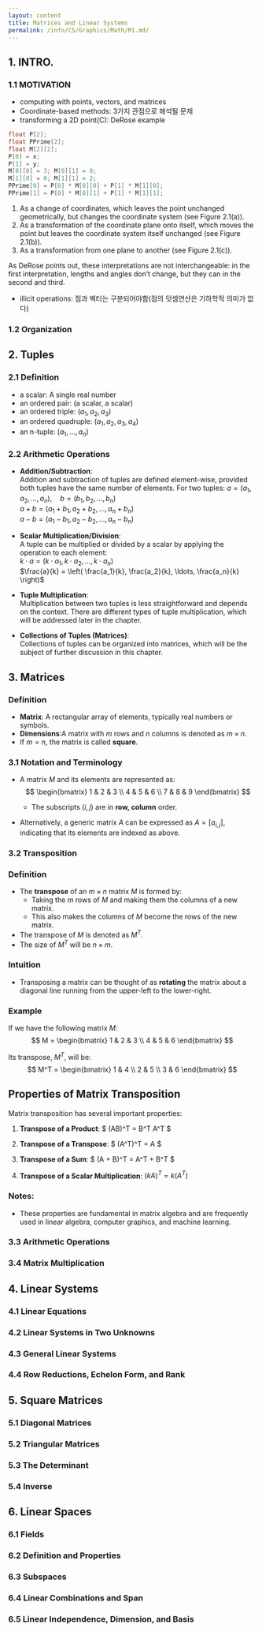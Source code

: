 ```yaml
---
layout: content
title: Matrices and Linear Systems
permalink: /info/CS/Graphics/Math/M1.md/
---
```


## 1. INTRO.
### 1.1 MOTIVATION
- computing with points, vectors, and matrices
- Coordinate-based methods: 3가지 관점으로 해석될 문제
- transforming a 2D point(C): DeRose example
```C
float P[2];
float PPrime[2];
float M[2][2];
P[0] = x;
P[1] = y;
M[0][0] = 3; M[0][1] = 0;
M[1][0] = 0; M[1][1] = 2;
PPrime[0] = P[0] * M[0][0] + P[1] * M[1][0];
PPrime[1] = P[0] * M[0][1] + P[1] * M[1][1];
```
1. As a change of coordinates, which leaves the point unchanged geometrically, but changes the coordinate system (see Figure 2.1(a)).
2. As a transformation of the coordinate plane onto itself, which moves the point but leaves the coordinate system itself unchanged (see Figure 2.1(b)).
3. As a transformation from one plane to another (see Figure 2.1(c)).

As DeRose points out, these interpretations are not interchangeable: in the first interpretation, lengths and angles don’t change, but they can in the second and third.
- illicit operations: 점과 벡터는 구분되어야함(점의 덧셈연산은 기하학적 의미가 없다)

### 1.2 Organization


## 2. Tuples
### 2.1 Definition
- a scalar: A single real number
- an ordered pair: (a scalar, a scalar)
- an ordered triple: $(a_1, a_2, a_3)$
- an ordered quadruple: $(a_1, a_2, a_3, a_4)$
- an n-tuple: $(a_1, ... , a_n)$

### 2.2 Arithmetic Operations
- **Addition/Subtraction**:  
  Addition and subtraction of tuples are defined element-wise, provided both tuples have the same number of elements. For two tuples:
  $a = (a_1, a_2, \ldots, a_n), \quad b = (b_1, b_2, \ldots, b_n)$  
  $a + b = (a_1 + b_1, a_2 + b_2, \ldots, a_n + b_n)$  
  $a - b = (a_1 - b_1, a_2 - b_2, \ldots, a_n - b_n)$  

- **Scalar Multiplication/Division**:  
  A tuple can be multiplied or divided by a scalar by applying the operation to each element:  
  $k \cdot a = (k \cdot a_1, k \cdot a_2, \ldots, k \cdot a_n)$  
  $\frac{a}{k} = \left( \frac{a_1}{k}, \frac{a_2}{k}, \ldots, \frac{a_n}{k} \right)$  

- **Tuple Multiplication**:  
  Multiplication between two tuples is less straightforward and depends on the context. There are different types of tuple multiplication, which will be addressed later in the chapter.

- **Collections of Tuples (Matrices)**:  
  Collections of tuples can be organized into matrices, which will be the subject of further discussion in this chapter.

## 3. Matrices
### Definition
- **Matrix**: A rectangular array of elements, typically real numbers or symbols.
- **Dimensions**:A matrix with $m$ rows and $n$ columns is denoted as $m \times n$.
- If $m = n$, the matrix is called **square**.

### 3.1 Notation and Terminology
- A matrix $M$ and its elements are represented as:
$$
\begin{bmatrix}
1 & 2 & 3 \\
4 & 5 & 6 \\
7 & 8 & 9
\end{bmatrix}
$$
  - The subscripts $(i, j)$ are in **row, column** order.

- Alternatively, a generic matrix $A$ can be expressed as $A = [a_{i,j}]$, indicating that its elements are indexed as above.
### 3.2 Transposition
### Definition
- The **transpose** of an $m \times n$ matrix $M$ is formed by:
  - Taking the $m$ rows of $M$ and making them the columns of a new matrix.
  - This also makes the columns of $M$ become the rows of the new matrix.
- The transpose of $M$ is denoted as $M^T$.
- The size of $M^T$ will be $n \times m$.

### Intuition
- Transposing a matrix can be thought of as **rotating** the matrix about a diagonal line running from the upper-left to the lower-right.

### Example
If we have the following matrix $M$:
$$
M =
\begin{bmatrix}
1 & 2 & 3 \\
4 & 5 & 6
\end{bmatrix}
$$

Its transpose, $M^T$, will be:
$$
M^T =
\begin{bmatrix}
1 & 4 \\
2 & 5 \\
3 & 6
\end{bmatrix}
$$

## Properties of Matrix Transposition

Matrix transposition has several important properties:

1. **Transpose of a Product**:
   $ (AB)^T = B^T A^T $

2. **Transpose of a Transpose**:
   $ (A^T)^T = A $

3. **Transpose of a Sum**:
   $ (A + B)^T = A^T + B^T $

4. **Transpose of a Scalar Multiplication**:
   $(kA)^T = k(A^T)$


### Notes:
- These properties are fundamental in matrix algebra and are frequently used in linear algebra, computer graphics, and machine learning.


### 3.3 Arithmetic Operations

### 3.4 Matrix Multiplication


## 4. Linear Systems
### 4.1 Linear Equations

### 4.2 Linear Systems in Two Unknowns

### 4.3 General Linear Systems

### 4.4 Row Reductions, Echelon Form, and Rank

## 5. Square Matrices
### 5.1 Diagonal Matrices
### 5.2 Triangular Matrices
### 5.3 The Determinant
### 5.4 Inverse

## 6. Linear Spaces
### 6.1 Fields
### 6.2 Definition and Properties
### 6.3 Subspaces
### 6.4 Linear Combinations and Span
### 6.5 Linear Independence, Dimension, and Basis




